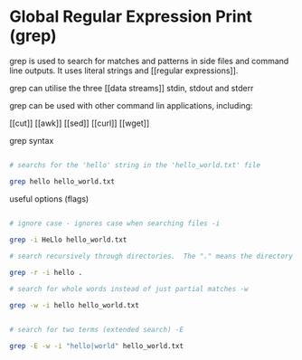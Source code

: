 # Global Regular Expression Print (grep)

grep is used to search for matches and patterns in side files and command line outputs.  It uses literal strings and [[regular expressions]].

grep can utilise the three [[data streams]] stdin, stdout and stderr 

grep can be used with other command lin applications, including:

[[cut]]
[[awk]]
[[sed]]
[[curl]]
[[wget]]

grep syntax

~~~ bash

# searchs for the 'hello' string in the 'hello_world.txt' file

grep hello hello_world.txt

~~~

useful options (flags)

~~~ bash

# ignore case - ignores case when searching files -i

grep -i HeLlo hello_world.txt
 
# search recursively through directories.  The "." means the directory that we are in and any sub-directories -r

grep -r -i hello .

# search for whole words instead of just partial matches -w

grep -w -i hello hello_world.txt


# search for two terms (extended search) -E

grep -E -w -i "hello|world" hello_world.txt



~~~

